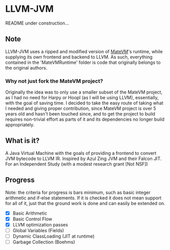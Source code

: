 # LLVM-JVM

README under construction...

## Note

LLVM-JVM uses a ripped and modified version of [MateVM](https://github.com/MateVM/MateVM)'s runtime, while
supplying its own frontend and backend to LLVM. As such, everything
contained in the 'MateVMRuntime' folder is code that originally belongs
to the original authors.

### Why not just fork the MateVM project?

Originally the idea was to only use a smaller subset of the MateVM project, as I had no need for Harpy or Hoopl (as I will be using LLVM), essentially, with the goal of saving time. I decided to take the easy route of taking what I needed and giving proper contribution, since MateVM project is over 5 years old and hasn't been touched since, and to get the project to build requires non-trivial effort as parts of it and its dependencies no longer build appropriately. 

## What is it?

A Java Virtual Machine with the goals of providing a frontend to convert JVM bytecode to LLVM IR. Inspired by Azul Zing JVM and their Falcon JIT. For an Independent Study (with a modest research grant [Not NSF])

## Progress

Note: the criteria for progress is bars minimum, such as basic integer arithmetic and if-else statements. If it is checked it does not mean support for all of it, just that the ground work is done and can easily be extended on. 

- [X] Basic Arithmetic
- [X] Basic Control Flow
- [X] LLVM optimization passes
- [ ] Global Variables (Fields)
- [ ] Dynamic ClassLoading (JIT at runtime)
- [ ] Garbage Collection (Boehms)
